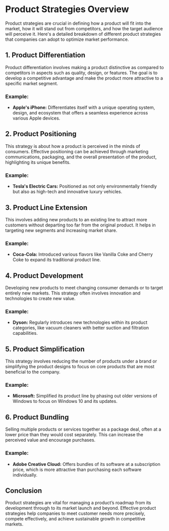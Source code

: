 # Product Strategies Overview

Product strategies are crucial in defining how a product will fit into the market, how it will stand out from competitors, and how the target audience will perceive it. Here's a detailed breakdown of different product strategies that companies can adopt to optimize market performance.

## 1. Product Differentiation
Product differentiation involves making a product distinctive as compared to competitors in aspects such as quality, design, or features. The goal is to develop a competitive advantage and make the product more attractive to a specific market segment.

### Example:
- **Apple's iPhone:** Differentiates itself with a unique operating system, design, and ecosystem that offers a seamless experience across various Apple devices.

## 2. Product Positioning
This strategy is about how a product is perceived in the minds of consumers. Effective positioning can be achieved through marketing communications, packaging, and the overall presentation of the product, highlighting its unique benefits.

### Example:
- **Tesla's Electric Cars:** Positioned as not only environmentally friendly but also as high-tech and innovative luxury vehicles.

## 3. Product Line Extension
This involves adding new products to an existing line to attract more customers without departing too far from the original product. It helps in targeting new segments and increasing market share.

### Example:
- **Coca-Cola:** Introduced various flavors like Vanilla Coke and Cherry Coke to expand its traditional product line.

## 4. Product Development
Developing new products to meet changing consumer demands or to target entirely new markets. This strategy often involves innovation and technologies to create new value.

### Example:
- **Dyson:** Regularly introduces new technologies within its product categories, like vacuum cleaners with better suction and filtration capabilities.

## 5. Product Simplification
This strategy involves reducing the number of products under a brand or simplifying the product designs to focus on core products that are most beneficial to the company.

### Example:
- **Microsoft:** Simplified its product line by phasing out older versions of Windows to focus on Windows 10 and its updates.

## 6. Product Bundling
Selling multiple products or services together as a package deal, often at a lower price than they would cost separately. This can increase the perceived value and encourage purchases.

### Example:
- **Adobe Creative Cloud:** Offers bundles of its software at a subscription price, which is more attractive than purchasing each software individually.

## Conclusion
Product strategies are vital for managing a product’s roadmap from its development through to its market launch and beyond. Effective product strategies help companies to meet customer needs more precisely, compete effectively, and achieve sustainable growth in competitive markets.
